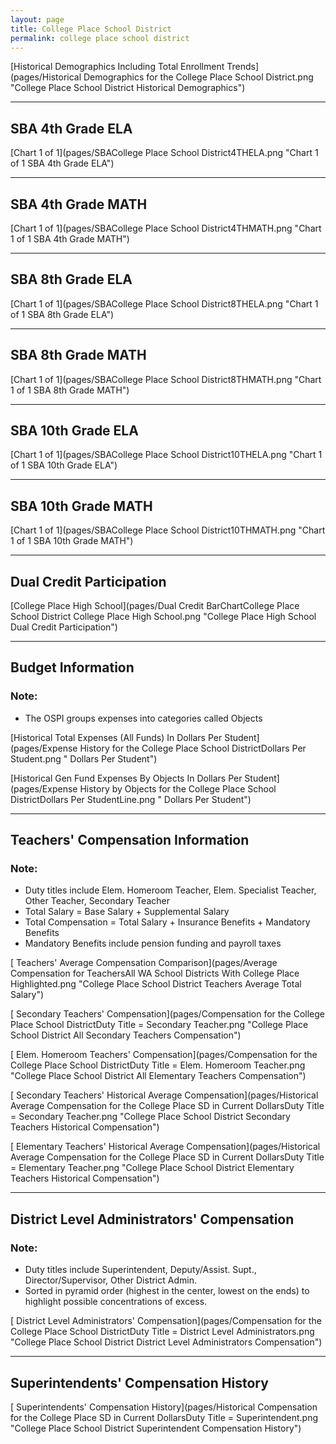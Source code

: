 ```yaml
---
layout: page
title: College Place School District
permalink: college place school district
---
```



[Historical Demographics Including Total Enrollment Trends](pages/Historical Demographics for the College Place School District.png "College Place School District Historical Demographics")

___

## SBA 4th Grade ELA

[Chart 1 of 1](pages/SBACollege Place School District4THELA.png "Chart 1 of 1 SBA 4th Grade ELA")


___

## SBA 4th Grade MATH

[Chart 1 of 1](pages/SBACollege Place School District4THMATH.png "Chart 1 of 1 SBA 4th Grade MATH")


___

## SBA 8th Grade ELA

[Chart 1 of 1](pages/SBACollege Place School District8THELA.png "Chart 1 of 1 SBA 8th Grade ELA")


___

## SBA 8th Grade MATH

[Chart 1 of 1](pages/SBACollege Place School District8THMATH.png "Chart 1 of 1 SBA 8th Grade MATH")


___

## SBA 10th Grade ELA

[Chart 1 of 1](pages/SBACollege Place School District10THELA.png "Chart 1 of 1 SBA 10th Grade ELA")


___

## SBA 10th Grade MATH

[Chart 1 of 1](pages/SBACollege Place School District10THMATH.png "Chart 1 of 1 SBA 10th Grade MATH")


___

## Dual Credit Participation

[College Place High School](pages/Dual Credit BarChartCollege Place School District College Place High School.png "College Place High School Dual Credit Participation")


___

## Budget Information
### Note:
- The OSPI groups expenses into categories called Objects

[Historical Total Expenses (All Funds) In Dollars Per Student](pages/Expense History for the College Place School DistrictDollars Per Student.png " Dollars Per Student")

[Historical Gen Fund Expenses By Objects In Dollars Per Student](pages/Expense History by Objects for the College Place School DistrictDollars Per StudentLine.png " Dollars Per Student")


___

## Teachers' Compensation Information
### Note:
- Duty titles include Elem. Homeroom Teacher, Elem. Specialist Teacher, Other Teacher, Secondary Teacher
- Total Salary = Base Salary + Supplemental Salary
- Total Compensation = Total Salary + Insurance Benefits + Mandatory Benefits
- Mandatory Benefits include pension funding and payroll taxes

[ Teachers' Average Compensation Comparison](pages/Average Compensation for TeachersAll WA School Districts With College Place Highlighted.png "College Place School District Teachers Average Total Salary")

[ Secondary Teachers' Compensation](pages/Compensation for the College Place School DistrictDuty Title = Secondary Teacher.png "College Place School District All Secondary Teachers Compensation")

[ Elem. Homeroom Teachers' Compensation](pages/Compensation for the College Place School DistrictDuty Title = Elem. Homeroom Teacher.png "College Place School District All Elementary Teachers Compensation")

[ Secondary Teachers' Historical Average Compensation](pages/Historical Average Compensation for the College Place SD in Current DollarsDuty Title = Secondary Teacher.png "College Place School District Secondary Teachers Historical Compensation")

[ Elementary Teachers' Historical Average Compensation](pages/Historical Average Compensation for the College Place SD in Current DollarsDuty Title = Elementary Teacher.png "College Place School District Elementary Teachers Historical Compensation")


___

## District Level Administrators' Compensation

### Note:
- Duty titles include Superintendent, Deputy/Assist. Supt., Director/Supervisor, Other District Admin.
- Sorted in pyramid order (highest in the center, lowest on the ends) to highlight possible concentrations of excess.

[ District Level Administrators' Compensation](pages/Compensation for the College Place School DistrictDuty Title = District Level Administrators.png "College Place School District District Level Administrators Compensation")


___

## Superintendents' Compensation History

[ Superintendents' Compensation History](pages/Historical Compensation for the College Place SD in Current DollarsDuty Title = Superintendent.png "College Place School District Superintendent Compensation History")

